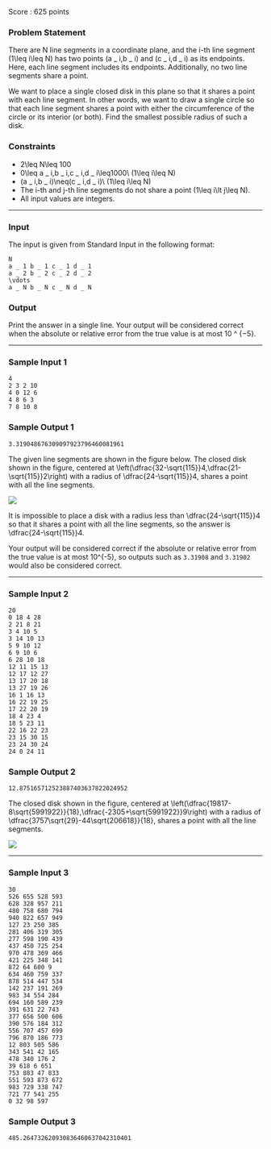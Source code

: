 Score : 625 points

### Problem Statement

There are N line segments in a coordinate plane, and the i-th line segment (1\leq i\leq N) has two points (a \_ i,b \_ i) and (c \_ i,d \_ i) as its endpoints.
Here, each line segment includes its endpoints.
Additionally, no two line segments share a point.

We want to place a single closed disk in this plane so that it shares a point with each line segment.
In other words, we want to draw a single circle so that each line segment shares a point with either the circumference of the circle or its interior (or both).
Find the smallest possible radius of such a disk.

### Constraints

* 2\leq N\leq 100
* 0\leq a \_ i,b \_ i,c \_ i,d \_ i\leq1000\ (1\leq i\leq N)
* (a \_ i,b \_ i)\neq(c \_ i,d \_ i)\ (1\leq i\leq N)
* The i-th and j-th line segments do not share a point (1\leq i\lt j\leq N).
* All input values are integers.

---

### Input

The input is given from Standard Input in the following format:

```
N
a _ 1 b _ 1 c _ 1 d _ 1
a _ 2 b _ 2 c _ 2 d _ 2
\vdots
a _ N b _ N c _ N d _ N
```

### Output

Print the answer in a single line. Your output will be considered correct when the absolute or relative error from the true value is at most 10 ^ {−5}.

---

### Sample Input 1

```
4
2 3 2 10
4 0 12 6
4 8 6 3
7 8 10 8
```

### Sample Output 1

```
3.319048676309097923796460081961
```

The given line segments are shown in the figure below.
The closed disk shown in the figure, centered at \left(\dfrac{32-\sqrt{115}}4,\dfrac{21-\sqrt{115}}2\right) with a radius of \dfrac{24-\sqrt{115}}4, shares a point with all the line segments.

![](https://img.atcoder.jp/abc314/cbcd8322e610eefca04d6f5a7ddbc89a.png)

It is impossible to place a disk with a radius less than \dfrac{24-\sqrt{115}}4 so that it shares a point with all the line segments, so the answer is \dfrac{24-\sqrt{115}}4.

Your output will be considered correct if the absolute or relative error from the true value is at most 10^{-5}, so outputs such as `3.31908` and `3.31902` would also be considered correct.

---

### Sample Input 2

```
20
0 18 4 28
2 21 8 21
3 4 10 5
3 14 10 13
5 9 10 12
6 9 10 6
6 28 10 18
12 11 15 13
12 17 12 27
13 17 20 18
13 27 19 26
16 1 16 13
16 22 19 25
17 22 20 19
18 4 23 4
18 5 23 11
22 16 22 23
23 15 30 15
23 24 30 24
24 0 24 11
```

### Sample Output 2

```
12.875165712523887403637822024952
```

The closed disk shown in the figure, centered at \left(\dfrac{19817-8\sqrt{5991922}}{18},\dfrac{-2305+\sqrt{5991922}}9\right) with a radius of \dfrac{3757\sqrt{29}-44\sqrt{206618}}{18}, shares a point with all the line segments.

![](https://img.atcoder.jp/abc314/6f259a531d06b430c5dc1299c4d2ecdd.png)

---

### Sample Input 3

```
30
526 655 528 593
628 328 957 211
480 758 680 794
940 822 657 949
127 23 250 385
281 406 319 305
277 598 190 439
437 450 725 254
970 478 369 466
421 225 348 141
872 64 600 9
634 460 759 337
878 514 447 534
142 237 191 269
983 34 554 284
694 160 589 239
391 631 22 743
377 656 500 606
390 576 184 312
556 707 457 699
796 870 186 773
12 803 505 586
343 541 42 165
478 340 176 2
39 618 6 651
753 883 47 833
551 593 873 672
983 729 338 747
721 77 541 255
0 32 98 597
```

### Sample Output 3

```
485.264732620930836460637042310401
```
